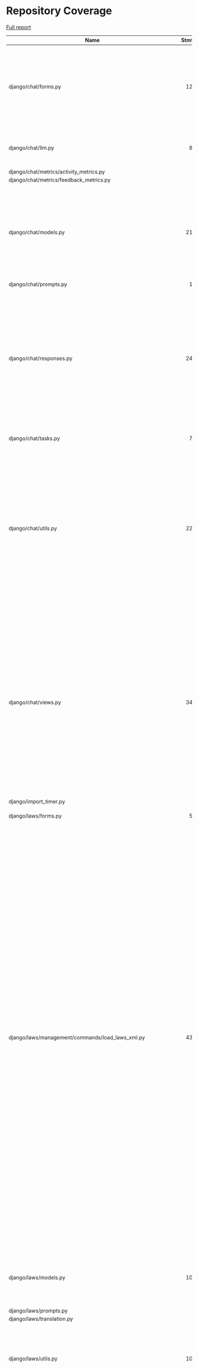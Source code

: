 # Repository Coverage

[Full report](https://htmlpreview.github.io/?https://github.com/justicecanada/otto/blob/python-coverage-comment-action-data/htmlcov/index.html)

| Name                                                                   |    Stmts |     Miss |   Cover |   Missing |
|----------------------------------------------------------------------- | -------: | -------: | ------: | --------: |
| django/chat/forms.py                                                   |      125 |       23 |     82% |35, 43, 77, 97-109, 113-118, 127, 142, 146-151, 160, 324, 326-328 |
| django/chat/llm.py                                                     |       85 |       14 |     84% |43, 62-64, 70-72, 90-96, 216, 240 |
| django/chat/metrics/activity\_metrics.py                               |        4 |        0 |    100% |           |
| django/chat/metrics/feedback\_metrics.py                               |        3 |        0 |    100% |           |
| django/chat/models.py                                                  |      210 |       21 |     90% |34, 81, 84-85, 100-101, 240-243, 248-254, 298, 360-361, 365-367, 412, 422 |
| django/chat/prompts.py                                                 |       10 |        0 |    100% |           |
| django/chat/responses.py                                               |      247 |       77 |     69% |61, 65, 101, 181, 227-294, 319-320, 325-343, 346-359, 426, 472-506, 512-516, 556-557, 575, 579, 620-621 |
| django/chat/tasks.py                                                   |       71 |       54 |     24% |22-30, 35-106 |
| django/chat/utils.py                                                   |      225 |       43 |     81% |41, 126, 137-138, 186, 201, 203-204, 216-227, 254-267, 296-299, 314-316, 331, 365, 367, 419-426, 434, 456-466, 473 |
| django/chat/views.py                                                   |      348 |       51 |     85% |79-81, 121-123, 126-128, 137, 159, 179-186, 190-191, 229, 237, 267, 276-280, 375, 378, 398-417, 448-453, 500, 505, 527, 553, 568-569, 625-633 |
| django/import\_timer.py                                                |        6 |        6 |      0% |       1-8 |
| django/laws/forms.py                                                   |       54 |        6 |     89% |24-29, 38, 52-57, 66 |
| django/laws/management/commands/load\_laws\_xml.py                     |      434 |      120 |     72% |26, 30-59, 74, 85-87, 103-104, 114-118, 146, 175, 236, 254, 256, 258, 277, 280, 282, 297-298, 300-301, 398-401, 411-429, 455-459, 471, 497, 549-550, 591-593, 704-708, 726-727, 729, 737, 777, 779, 797-799, 829-831, 834-836, 844-846, 848-850, 852-854, 856-858, 905-907, 923-925, 943-949, 997-1008, 1013, 1022-1023, 1046-1052 |
| django/laws/models.py                                                  |      104 |       22 |     79% |42-46, 90, 115-118, 152, 156-164, 168-169 |
| django/laws/prompts.py                                                 |        2 |        0 |    100% |           |
| django/laws/translation.py                                             |        5 |        0 |    100% |           |
| django/laws/utils.py                                                   |      103 |       87 |     16% |16-18, 26-36, 41-47, 51-66, 70-86, 93-106, 110-165, 173-174 |
| django/laws/views.py                                                   |      210 |       95 |     55% |60-90, 96-189, 198-209, 217, 239, 280, 282, 287-289, 301, 305, 331, 339, 347, 363-381, 423-431 |
| django/librarian/forms.py                                              |       85 |       25 |     71% |82, 105-112, 187-198, 204-213 |
| django/librarian/metrics/activity\_metrics.py                          |        9 |        9 |      0% |      1-50 |
| django/librarian/models.py                                             |      291 |       66 |     77% |51-53, 121, 123, 131, 133, 135, 141, 150-151, 158-159, 162-164, 182, 186, 226, 279-281, 284-285, 370-371, 375-384, 394-399, 403, 408, 420-421, 430-442, 445-452, 455, 471 |
| django/librarian/tasks.py                                              |       98 |       43 |     56% |34-58, 65, 75, 83, 86-100, 103, 123, 133, 145-147, 158-161 |
| django/librarian/translation.py                                        |        8 |        0 |    100% |           |
| django/librarian/utils/markdown\_splitter.py                           |      181 |       10 |     94% |69, 72-74, 85, 120, 134, 257, 267, 274 |
| django/librarian/utils/process\_engine.py                              |      314 |       46 |     85% |39, 42-44, 49, 114-130, 135, 137, 139, 143, 163, 176, 190-199, 263, 287, 303-305, 354-358, 364-368, 372, 420-421, 455 |
| django/librarian/views.py                                              |      281 |      144 |     49% |67-112, 119-141, 143-147, 154, 157-160, 173-191, 195-198, 217-233, 246-255, 287-296, 311, 318-320, 326, 332, 340, 347, 355, 361, 366, 374, 399-404, 410-412, 420-424, 433-448, 479, 490-497, 504-505 |
| django/otto/celery.py                                                  |       16 |        1 |     94% |        59 |
| django/otto/context\_processors.py                                     |        9 |        5 |     44% |      7-18 |
| django/otto/forms.py                                                   |       57 |        4 |     93% |72, 74, 158-159 |
| django/otto/management/commands/delete\_empty\_chats.py                |       19 |        1 |     95% |        29 |
| django/otto/management/commands/delete\_old\_chats.py                  |       20 |        2 |     90% |    31, 35 |
| django/otto/management/commands/delete\_text\_extractor\_files.py      |       18 |        0 |    100% |           |
| django/otto/management/commands/reset\_app\_data.py                    |      124 |       20 |     84% |67-72, 90, 104-109, 129-134, 155-160, 174-175, 180-183, 198-203, 214 |
| django/otto/metrics/activity\_metrics.py                               |        2 |        0 |    100% |           |
| django/otto/metrics/feedback\_metrics.py                               |        3 |        0 |    100% |           |
| django/otto/models.py                                                  |      247 |       30 |     88% |26-28, 69-72, 101, 105-108, 143, 185, 201, 222, 229, 247, 308, 311, 347, 359, 365, 390, 394, 398, 402, 447-448, 462, 466, 470 |
| django/otto/rules.py                                                   |      122 |       18 |     85% |25, 43, 52, 90, 122, 150-154, 166, 168, 174, 179, 185, 189-190, 195 |
| django/otto/secure\_models.py                                          |      248 |       91 |     63% |21-22, 61, 86-100, 129-130, 135-136, 149-154, 183-224, 248, 268-269, 307, 337, 350, 359, 378, 393, 398, 403, 409-415, 418, 423, 437, 442, 447, 454-482, 485-486, 491-498, 501-502, 508-522, 536-537, 542-552, 557-558, 561-562 |
| django/otto/settings.py                                                |      152 |       23 |     85% |38-41, 51-52, 207-216, 280-281, 347-353, 382, 422, 479-480 |
| django/otto/tasks.py                                                   |       24 |       24 |      0% |      1-40 |
| django/otto/templatetags/filters.py                                    |       10 |        0 |    100% |           |
| django/otto/templatetags/tags.py                                       |       10 |        1 |     90% |        18 |
| django/otto/translation.py                                             |       17 |        0 |    100% |           |
| django/otto/utils/auth.py                                              |       34 |        6 |     82% |     15-29 |
| django/otto/utils/cache.py                                             |       91 |       44 |     52% |25-30, 44, 55-60, 63-72, 75-80, 87-94, 99, 102, 105-107, 110-112 |
| django/otto/utils/common.py                                            |       19 |        1 |     95% |        22 |
| django/otto/utils/decorators.py                                        |       60 |        4 |     93% |24-25, 65, 87 |
| django/otto/utils/logging.py                                           |       15 |        0 |    100% |           |
| django/otto/views.py                                                   |      329 |       76 |     77% |41, 46-60, 101, 111-122, 169, 226, 278-281, 297-298, 312, 322-325, 354-364, 376-381, 384, 393, 395-398, 400-401, 403-406, 428, 436, 445, 512, 514, 516, 532-538, 548, 550, 552, 557-577, 616, 625-634 |
| django/template\_wizard/metrics/template\_wizard\_activity\_metrics.py |        2 |        0 |    100% |           |
| django/template\_wizard/models.py                                      |        9 |        0 |    100% |           |
| django/template\_wizard/translation.py                                 |        0 |        0 |    100% |           |
| django/template\_wizard/views.py                                       |       69 |       17 |     75% |63-70, 96, 146-153, 165-200 |
| django/template\_wizard/wizards/canlii\_wizard/utils.py                |      401 |      360 |     10% |81-143, 148-163, 167-177, 181-232, 236-248, 253-270, 275-291, 295-300, 304-391, 396-657, 662-971, 976-1197 |
| django/template\_wizard/wizards/canlii\_wizard/views.py                |      128 |      100 |     22% |50, 54-99, 112-117, 132-156, 161-213, 225-253, 258-291, 296-304 |
| django/text\_extractor/models.py                                       |       13 |        1 |     92% |        23 |
| django/text\_extractor/utils.py                                        |      156 |       88 |     44% |51-74, 115-116, 134-288, 292-293 |
| django/text\_extractor/views.py                                        |      104 |       84 |     19% |31-34, 39-206, 210-223 |
|                                                              **TOTAL** | **6041** | **1963** | **68%** |           |


## Setup coverage badge

Below are examples of the badges you can use in your main branch `README` file.

### Direct image

[![Coverage badge](https://raw.githubusercontent.com/justicecanada/otto/python-coverage-comment-action-data/badge.svg)](https://htmlpreview.github.io/?https://github.com/justicecanada/otto/blob/python-coverage-comment-action-data/htmlcov/index.html)

This is the one to use if your repository is private or if you don't want to customize anything.

### [Shields.io](https://shields.io) Json Endpoint

[![Coverage badge](https://img.shields.io/endpoint?url=https://raw.githubusercontent.com/justicecanada/otto/python-coverage-comment-action-data/endpoint.json)](https://htmlpreview.github.io/?https://github.com/justicecanada/otto/blob/python-coverage-comment-action-data/htmlcov/index.html)

Using this one will allow you to [customize](https://shields.io/endpoint) the look of your badge.
It won't work with private repositories. It won't be refreshed more than once per five minutes.

### [Shields.io](https://shields.io) Dynamic Badge

[![Coverage badge](https://img.shields.io/badge/dynamic/json?color=brightgreen&label=coverage&query=%24.message&url=https%3A%2F%2Fraw.githubusercontent.com%2Fjusticecanada%2Fotto%2Fpython-coverage-comment-action-data%2Fendpoint.json)](https://htmlpreview.github.io/?https://github.com/justicecanada/otto/blob/python-coverage-comment-action-data/htmlcov/index.html)

This one will always be the same color. It won't work for private repos. I'm not even sure why we included it.

## What is that?

This branch is part of the
[python-coverage-comment-action](https://github.com/marketplace/actions/python-coverage-comment)
GitHub Action. All the files in this branch are automatically generated and may be
overwritten at any moment.